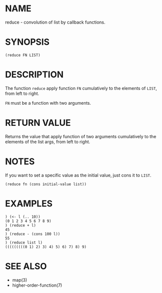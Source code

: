 # NAME
reduce - convolution of list by callback functions.

# SYNOPSIS

    (reduce FN LIST)

# DESCRIPTION
The function `reduce` apply function `FN` cumulatively to the elements of `LIST`, from left to right.

`FN` must be a function with two arguments.

# RETURN VALUE
Returns the value that apply function of two arguments cumulatively to the elements of the list args, from left to right.

# NOTES
If you want to set a specific value as the initial value, just cons it to `LIST`.

    (reduce fn (cons initial-value list))

# EXAMPLES

    ) (<- l (.. 10))
    (0 1 2 3 4 5 6 7 8 9)
    ) (reduce + l)
    45
    ) (reduce - (cons 100 l))
    55
    ) (reduce list l)
    (((((((((0 1) 2) 3) 4) 5) 6) 7) 8) 9)

# SEE ALSO
- map(3)
- higher-order-function(7)
